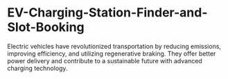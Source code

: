 # EV-Charging-Station-Finder-and-Slot-Booking
Electric vehicles have revolutionized transportation by reducing emissions, improving efficiency, and utilizing regenerative braking. They offer better power delivery and contribute to a sustainable future with advanced charging technology.
